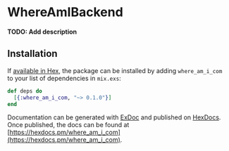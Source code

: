 # WhereAmIBackend

**TODO: Add description**

## Installation

If [available in Hex](https://hex.pm/docs/publish), the package can be installed
by adding `where_am_i_com` to your list of dependencies in `mix.exs`:

```elixir
def deps do
  [{:where_am_i_com, "~> 0.1.0"}]
end
```

Documentation can be generated with [ExDoc](https://github.com/elixir-lang/ex_doc)
and published on [HexDocs](https://hexdocs.pm). Once published, the docs can
be found at [https://hexdocs.pm/where_am_i_com](https://hexdocs.pm/where_am_i_com).


